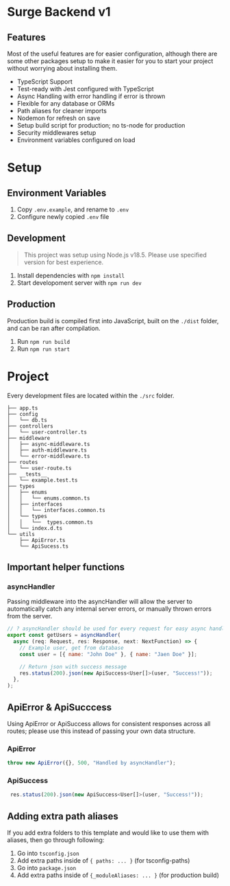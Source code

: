 # Surge Backend v1

## Features

Most of the useful features are for easier configuration, although there are some other packages setup to make it easier for you to start your project without worrying about installing them.

-   TypeScript Support
-   Test-ready with Jest configured with TypeScript
-   Async Handling with error handling if error is thrown
-   Flexible for any database or ORMs
-   Path aliases for cleaner imports
-   Nodemon for refresh on save
-   Setup build script for production; no ts-node for production
-   Security middlewares setup
-   Environment variables configured on load

# Setup

## Environment Variables

1. Copy `.env.example`, and rename to `.env`
2. Configure newly copied `.env` file

## Development

> This project was setup using Node.js v18.5. Please use specified version for best experience.

1. Install dependencies with `npm install`
2. Start developoment server with `npm run dev`

## Production

Production build is compiled first into JavaScript, built on the `./dist` folder, and can be ran after compilation.

1. Run `npm run build`
2. Run `npm run start`

# Project

Every development files are located within the `./src` folder.

```
├── app.ts
├── config
│   └── db.ts
├── controllers
│   └── user-controller.ts
├── middleware
│   ├── async-middleware.ts
│   ├── auth-middleware.ts
│   └── error-middleware.ts
├── routes
│   └── user-route.ts
├── __tests__
│   └── example.test.ts
├── types
│   ├── enums
│   │   └── enums.common.ts
│   ├── interfaces
│   │   └── interfaces.common.ts
│   └── types
│   │   └──  types.common.ts
│   └── index.d.ts
└── utils
    ├── ApiError.ts
    └── ApiSucess.ts
```

## Important helper functions

### asyncHandler

Passing middleware into the asyncHandler will allow the server to automatically catch any internal server errors, or manually thrown errors from the server.

```js
// ? asyncHandler should be used for every request for easy async handling
export const getUsers = asyncHandler(
  async (req: Request, res: Response, next: NextFunction) => {
    // Example user, get from database
    const user = [{ name: "John Doe" }, { name: "Jaen Doe" }];

    // Return json with success message
    res.status(200).json(new ApiSuccess<User[]>(user, "Success!"));
  },
);
```

## ApiError & ApiSucccess

Using ApiError or ApiSuccess allows for consistent responses across all routes; please use this instead of passing your own data structure.

### ApiError

```js
throw new ApiError({}, 500, "Handled by asyncHandler");
```

### ApiSuccess

```js
 res.status(200).json(new ApiSuccess<User[]>(user, "Success!"));
```

## Adding extra path aliases

If you add extra folders to this template and would like to use them with aliases, then go through following:

1. Go into `tsconfig.json`
2. Add extra paths inside of `{ paths: ... }` (for tsconfig-paths)
3. Go into `package.json`
4. Add extra paths inside of `{_moduleAliases: ... }` (for production build)

